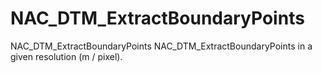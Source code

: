 # NAC_DTM_ExtractBoundaryPoints
NAC_DTM_ExtractBoundaryPoints
NAC_DTM_ExtractBoundaryPoints in a given resolution (m / pixel). 
